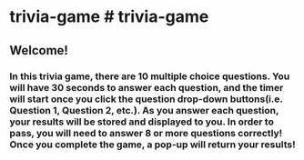 # trivia-game # trivia-game
## Welcome!
### In this trivia game, there are 10 multiple choice questions. You will have 30 seconds to answer each question, and the timer will start once you click the question drop-down buttons(i.e. Question 1, Question 2, etc.). As you answer each question, your results will be stored and displayed to you. In order to pass, you will need to answer 8 or more questions correctly! Once you complete the game, a pop-up will return your results!